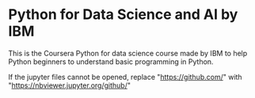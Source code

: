 # Python for Data Science and AI by IBM

This is the Coursera Python for data science course made by IBM to help Python beginners to understand basic programming in Python.

If the jupyter files cannot be opened, replace "https://github.com/" with "https://nbviewer.jupyter.org/github/" 
